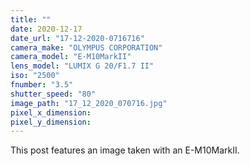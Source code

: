 ```yaml
---
title: ""
date: 2020-12-17
date_url: "17-12-2020-0716716"
camera_make: "OLYMPUS CORPORATION"
camera_model: "E-M10MarkII"
lens_model: "LUMIX G 20/F1.7 II"
iso: "2500"
fnumber: "3.5"
shutter_speed: "80"
image_path: "17_12_2020_070716.jpg"
pixel_x_dimension: 
pixel_y_dimension: 
---
```


This post features an image taken with an E-M10MarkII.